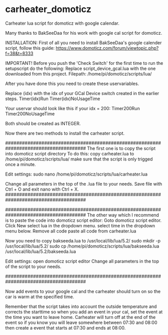 # carheater_domoticz
Carheater lua script for domoticz with google calendar. 

Many thanks to BakSeeDaa for his work with google cal script for domoticz.

INSTALLATION:
First of all you need to install BakSeeDaa's google calender script, follow this guide: 
https://www.domoticz.com/forum/viewtopic.php?f=38&t=8333

IMPORTANT! 
Before you push the 'Check Switch' for the first time to run the setupscript do the following: 
Replace script_device_gcal.lua with the one downloaded from this project. 
Filepath: /home/pi/domoticz/scripts/lua/

After you have done this you need to create these uservariables.

Replace (idx) with the idx of your GCal Device switch created in the earlier steps.
Timer(idx)Run 
Timer(idx)NoUsageTime 

Your uservar should look like this if your idx = 200:
Timer200Run
Timer200NoUsageTime

Both should be created as INTEGER.

Now there are two methods to install the carheater script. 

#####################################################################################
The first one is to copy the script into domoticz script directory
To do this: 
copy carheater.lua to /home/pi/domoticz/scripts/lua/
make sure that the script is only trigged once a minute.

Edit settings: 
sudo nano /home/pi/domoticz/scripts/lua/carheater.lua

Change all parameters in the top of the .lua file to your needs. 
Save file with Ctrl + O and exit nano with Ctrl + X.
#####################################################################################


#####################################################################################
The other way which I recommend is to paste the code into domoticz script editor: 
Goto domoticz script editor. 
Click New
select lua in the dropdown menu.
select time in the dropdown menu below. 
Remove all code
paste all code from carheater.lua

Now you need to copy bakseeda.lua to /usr/local/lib/lua/5.2/
sudo mkdir -p /usr/local/lib/lua/5.2/
sudo cp /home/pi/domoticz/scripts/lua/bakseeda.lua /usr/local/lib/lua/5.2/bakseeda.lua

Edit settings:
open domoticz script editor
Change all parameters in the top of the script to your needs. 

#####################################################################################


Now add events to your google cal and the carheater should turn on so the car is warm at the specified time. 

Remember that the script takes into account the outside temperature and corrects the starttime so when you add an event in your cal, set the event at the time you want to leave home. Carheater will turn off at the end of the event so if you know you will leave somewhere between 07:30 and 08:00 then create a event that starts at 07:30 and ends at 08:00. 

